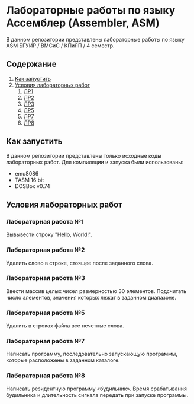 # Лабораторные работы по языку Ассемблер (Assembler, ASM)
В данном репозитории представлены лабораторные работы по языку ASM БГУИР / ВМСиС / КПиЯП / 4 семестр. 

## Содержание
1. [Как запустить](#Как-запустить)
2. [Условия лабораторных работ](#Условия-лабораторных-работ)
    1. [ЛР1](#Лабораторная-работа-1)
    2. [ЛР2](#Лабораторная-работа-2)
    3. [ЛР3](#Лабораторная-работа-3)
    4. [ЛР5](#Лабораторная-работа-5)
    5. [ЛР7](#Лабораторная-работа-7)
    6. [ЛР8](#Лабораторная-работа-8)

## Как запустить
В данном репозитории представлены только исходные коды лабораторных работ. Для компиляции и запуска были использованы:
* emu8086
* TASM 16 bit
* DOSBox v0.74

## Условия лабораторных работ
### Лабораторная работа №1
Вывывести строку "Hello, World!".

### Лабораторная работа №2
Удалить слово в строке, стоящее после заданного слова.

### Лабораторная работа №3
Ввести массив целых чисел размерностью 30 элементов. Подсчитать число элементов, значения которых лежат в заданном диапазоне.

### Лабораторная работа №5
Удалить в строках файла все нечетные слова.

### Лабораторная работа №7
Написать программу, последовательно запускающую программы, которые расположены в заданном каталоге. 

### Лабораторная работа №8
Написать резидентную программу «будильник». Время срабатывания будильника и длительность сигнала передать при запуске программы.
